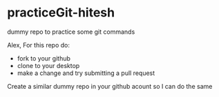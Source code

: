 # practiceGit-hitesh
dummy repo to practice some git commands

Alex,
For this repo do:
* fork to your github
* clone to your desktop
* make a change and try submitting a pull request

Create a similar dummy repo in your github acount so I can do the same



